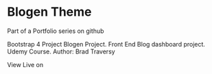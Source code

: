 # Blogen Theme
Part of a Portfolio series on github

Bootstrap 4 Project Blogen Project. Front End Blog dashboard project. Udemy Course. Author: Brad Traversy

View Live on 
